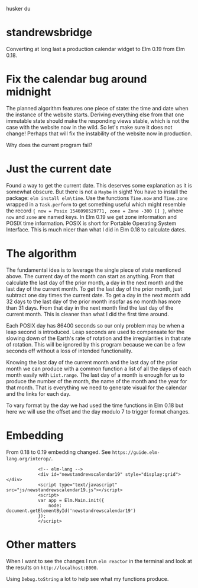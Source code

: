 husker du

# standrewsbridge
Converting at long last a production calendar widget to Elm 0.19 from Elm 0.18.
# Fix the calendar bug around midnight
The planned algorithm features one piece of state: the time and date when the instance of the website starts. Deriving everything else from that one immutable state should make the responding views stable, which is not the case with the website now in the wild. So let's make sure it does not change! Perhaps that will fix the instability of the website now in production. 

Why does the current program fail?
# Just the current date
Found a way to get the current date. This deserves some explanation as it is somewhat obscure. But there is not a `Maybe` in sight! You have to install the package: `elm install elm\time`. Use the functions `Time.now` and `Time.zone` wrapped in a `Task.perform` to get something useful which might resemble the record `{ now = Posix 1546098529771, zone = Zone -300 [] }`, where `now` and `zone` are named keys. In Elm 0.19 we get zone information and POSIX time information. POSIX is short for Portable Operating System Interface. This is much nicer than what I did in Elm 0.18 to calculate dates.
# The algorithm
The fundamental idea is to leverage the single piece of state mentioned above. The current day of the month can start as anything. From that calculate the last day of the prior month, a day in the next month and the last day of the current month. To get the last day of the prior month, just subtract one day times the current date. To get a day in the next month add 32 days to the last day of the prior month insofar as no month has more than 31 days.  From that day in the next month find the last day of the current month. This is cleaner than what I did the first time around.

Each POSIX day has 86400 seconds so our only problem may be when a leap second is introduced. Leap seconds are used to compensate for the slowing down of the Earth's rate of rotation and the irregularities in that rate of rotation. This will be ignored by this program because we can be a few seconds off without a loss of intended functionality.

Knowing the last day of the current month and the last day of the prior month we can produce with a common function a list of all the days of each month easily with `List.range`. The last day of a month is enough for us to produce the number of the month, the name of the month and the year for that month. That is everything we need to generate visual for the calendar and the links for each day.

To vary format by the day we had used the time functions in Elm 0.18 but here we will use the offset and the day modulo 7 to trigger format changes.
# Embedding
From 0.18 to 0.19 embedding changed. See `https://guide.elm-lang.org/interop/`.
```
            <!-- elm-lang -->
            <div id="newstandrewscalendar19" style="display:grid"></div>
            <script type="text/javascript" src="js/newstandrewscalendar19.js"></script>
            <script>
            var app = Elm.Main.init({
                node: document.getElementById('newstandrewscalendar19')
            });
            </script>
```
# Other matters
When I want to see the changes I run `elm reactor` in the terminal and look at the results on `http://localhost:8000`.

Using `Debug.toString` a lot to help see what my functions produce.
